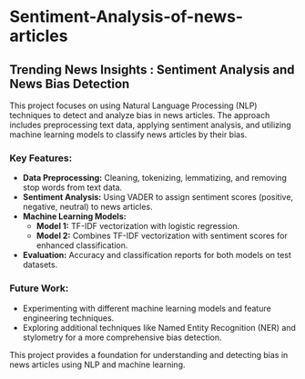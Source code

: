 # Sentiment-Analysis-of-news-articles
## Trending News Insights : Sentiment Analysis and News Bias Detection

This project focuses on using Natural Language Processing (NLP) techniques to detect and analyze bias in news articles. The approach includes preprocessing text data, applying sentiment analysis, and utilizing machine learning models to classify news articles by their bias.

### Key Features:
- **Data Preprocessing:** Cleaning, tokenizing, lemmatizing, and removing stop words from text data.
- **Sentiment Analysis:** Using VADER to assign sentiment scores (positive, negative, neutral) to news articles.
- **Machine Learning Models:** 
  - **Model 1:** TF-IDF vectorization with logistic regression.
  - **Model 2:** Combines TF-IDF vectorization with sentiment scores for enhanced classification.
- **Evaluation:** Accuracy and classification reports for both models on test datasets.

### Future Work:
- Experimenting with different machine learning models and feature engineering techniques.
- Exploring additional techniques like Named Entity Recognition (NER) and stylometry for a more comprehensive bias detection.

This project provides a foundation for understanding and detecting bias in news articles using NLP and machine learning.
